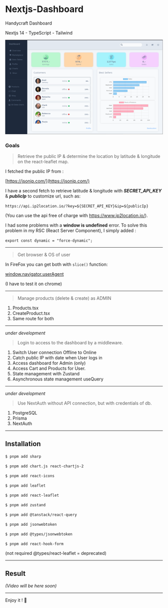 # Nextjs-Dashboard

Handycraft Dashboard

Nextjs 14 - TypeScript - Tailwind

![Dashboard Img](https://github.com/TLRKiliann/Nextjs-Dashboard/blob/master/my-app/public/assets/images/bg/wallpaper.png)

### Goals

> Retrieve the public IP & determine the location by latitude & longitude on the react-leaflet map.

I fetched the public IP from :

[https://jsonip.com/](https://jsonip.com/)

I have a second fetch to retrieve latitude & longitude with ***SECRET_API_KEY*** & ***publicIp*** to customize url, such as:

`https://api.ip2location.io/?key=${SECRET_API_KEY}&ip=${publicIp}`

(You can use the api free of charge with https://www.ip2location.io/).

I had some problems with a **window is undefined** error. To solve this problem in my RSC (React Server Component), I simply added :

`export const dynamic = "force-dynamic";`

---

> Get browser & OS of user 

In FireFox you can get both with `slice()` function:

[window.navigator.userAgent](https://developer.mozilla.org/en-US/docs/Web/API/Navigator/userAgent)

(I have to test it on chrome)

---

> Manage products (delete & create) as ADMIN

1. Products.tsx 
2. CreateProduct.tsx
3. Same route for both

---

*under development*

> Login to access to the dashboard by a middleware.

1. Switch User connection Offline to Online
2. Catch public IP with date when User logs in
3. Access dashboard for Admin (only)
4. Access Cart and Products for User.
5. State management with Zustand
6. Asynchronous state management useQuery

---

*under development*

> Use NextAuth without API connection, but with credentials of db.

1. PostgreSQL
2. Prisma
3. NextAuth

---

## Installation

`$ pnpm add sharp`

`$ pnpm add chart.js react-chartjs-2`

`$ pnpm add react-icons`

`$ pnpm add leaflet`

`$ pnpm add react-leaflet`

`$ pnpm add zustand`

`$ pnpm add @tanstack/react-query`

`$ pnpm add jsonwebtoken`

`$ pnpm add @types/jsonwebtoken`

`$ pnpm add react-hook-form`

(not required @types/react-leaflet = deprecated)

---

## Result

*(Video will be here soon)*

<!-- [<img src="https://img.youtube.com/vi/<VIDEO_ID>/hqdefault.jpg" width="600" height="300"
/>](https://www.youtube.com/embed/<VIDEO_ID>)

[![Watch the video](https://img.youtube.com/vi/<VIDEO_ID>/hqdefault.jpg)](https://www.youtube.com/embed/<VIDEO_ID>)

[<img src="https://img.youtube.com/vi/<VIDEO_ID>/hqdefault.jpg" width="600" height="300"
/>](https://www.youtube.com/embed/<VIDEO_ID>) -->


---

Enjoy it ! :koala: